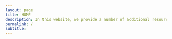 ```yaml
---
layout: page
title: HOME
description: In this website, we provide a number of additional resources to complement the paper submitted to `ISMIR 2024`
permalink: /
subtitle: 
---
```



